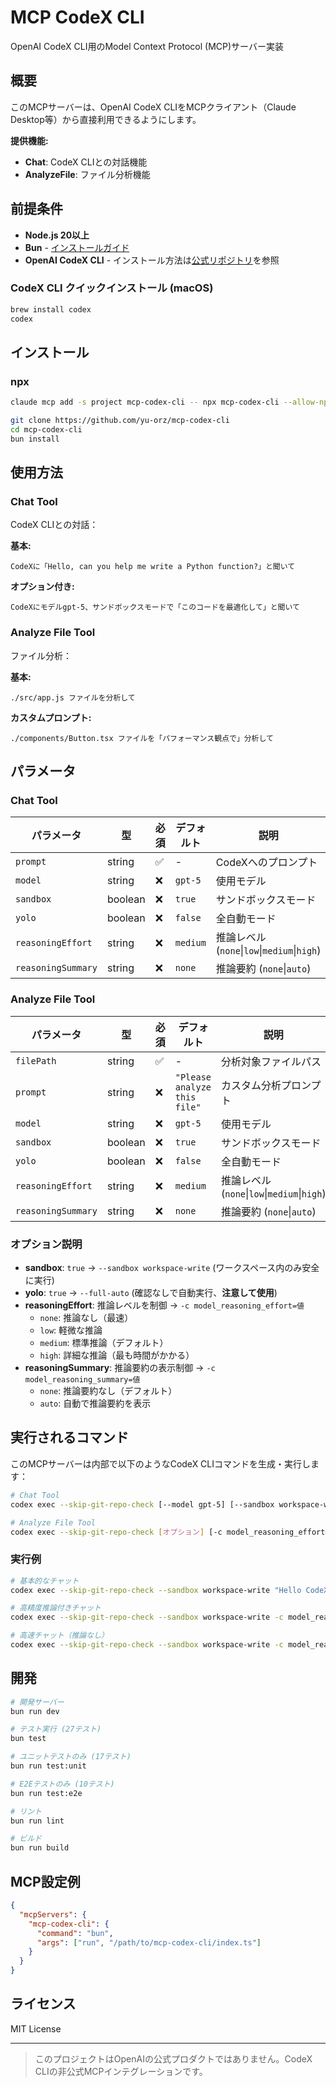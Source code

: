 # MCP CodeX CLI

OpenAI CodeX CLI用のModel Context Protocol (MCP)サーバー実装

## 概要

このMCPサーバーは、OpenAI CodeX CLIをMCPクライアント（Claude Desktop等）から直接利用できるようにします。

**提供機能:**
- **Chat**: CodeX CLIとの対話機能
- **AnalyzeFile**: ファイル分析機能

## 前提条件

- **Node.js 20以上**
- **Bun** - [インストールガイド](https://bun.sh/)
- **OpenAI CodeX CLI** - インストール方法は[公式リポジトリ](https://github.com/openai/codex)を参照

### CodeX CLI クイックインストール (macOS)

```bash
brew install codex
codex
```

## インストール
### npx
```bash
claude mcp add -s project mcp-codex-cli -- npx mcp-codex-cli --allow-npx
```

```bash
git clone https://github.com/yu-orz/mcp-codex-cli
cd mcp-codex-cli
bun install
```

## 使用方法

### Chat Tool

CodeX CLIとの対話：

**基本:**
```
CodeXに「Hello, can you help me write a Python function?」と聞いて
```

**オプション付き:**
```
CodeXにモデルgpt-5、サンドボックスモードで「このコードを最適化して」と聞いて
```

### Analyze File Tool

ファイル分析：

**基本:**
```
./src/app.js ファイルを分析して
```

**カスタムプロンプト:**
```
./components/Button.tsx ファイルを「パフォーマンス観点で」分析して
```

## パラメータ

### Chat Tool

| パラメータ | 型 | 必須 | デフォルト | 説明 |
|-----------|------|------|----------|------|
| `prompt` | string | ✅ | - | CodeXへのプロンプト |
| `model` | string | ❌ | `gpt-5` | 使用モデル |
| `sandbox` | boolean | ❌ | `true` | サンドボックスモード |
| `yolo` | boolean | ❌ | `false` | 全自動モード |
| `reasoningEffort` | string | ❌ | `medium` | 推論レベル (`none`\|`low`\|`medium`\|`high`) |
| `reasoningSummary` | string | ❌ | `none` | 推論要約 (`none`\|`auto`) |

### Analyze File Tool

| パラメータ | 型 | 必須 | デフォルト | 説明 |
|-----------|------|------|----------|------|
| `filePath` | string | ✅ | - | 分析対象ファイルパス |
| `prompt` | string | ❌ | `"Please analyze this file"` | カスタム分析プロンプト |
| `model` | string | ❌ | `gpt-5` | 使用モデル |
| `sandbox` | boolean | ❌ | `true` | サンドボックスモード |
| `yolo` | boolean | ❌ | `false` | 全自動モード |
| `reasoningEffort` | string | ❌ | `medium` | 推論レベル (`none`\|`low`\|`medium`\|`high`) |
| `reasoningSummary` | string | ❌ | `none` | 推論要約 (`none`\|`auto`) |

### オプション説明

- **sandbox**: `true` → `--sandbox workspace-write` (ワークスペース内のみ安全に実行)
- **yolo**: `true` → `--full-auto` (確認なしで自動実行、**注意して使用**)
- **reasoningEffort**: 推論レベルを制御 → `-c model_reasoning_effort=値`
  - `none`: 推論なし（最速）
  - `low`: 軽微な推論
  - `medium`: 標準推論（デフォルト）
  - `high`: 詳細な推論（最も時間がかかる）
- **reasoningSummary**: 推論要約の表示制御 → `-c model_reasoning_summary=値`
  - `none`: 推論要約なし（デフォルト）
  - `auto`: 自動で推論要約を表示

## 実行されるコマンド

このMCPサーバーは内部で以下のようなCodeX CLIコマンドを生成・実行します：

```bash
# Chat Tool
codex exec --skip-git-repo-check [--model gpt-5] [--sandbox workspace-write] [--full-auto] [-c model_reasoning_effort=値] [-c model_reasoning_summary=値] "プロンプト"

# Analyze File Tool
codex exec --skip-git-repo-check [オプション] [-c model_reasoning_effort=値] [-c model_reasoning_summary=値] "カスタムプロンプト. Please analyze the file: ファイルパス"
```

### 実行例

```bash
# 基本的なチャット
codex exec --skip-git-repo-check --sandbox workspace-write "Hello CodeX"

# 高精度推論付きチャット
codex exec --skip-git-repo-check --sandbox workspace-write -c model_reasoning_effort=high -c model_reasoning_summary=auto "複雑な問題を解決して"

# 高速チャット（推論なし）
codex exec --skip-git-repo-check --sandbox workspace-write -c model_reasoning_effort=none "簡単な質問"
```

## 開発

```bash
# 開発サーバー
bun run dev

# テスト実行 (27テスト)
bun test

# ユニットテストのみ (17テスト)
bun run test:unit

# E2Eテストのみ (10テスト)
bun run test:e2e

# リント
bun run lint

# ビルド
bun run build
```

## MCP設定例

```json
{
  "mcpServers": {
    "mcp-codex-cli": {
      "command": "bun",
      "args": ["run", "/path/to/mcp-codex-cli/index.ts"]
    }
  }
}
```

## ライセンス

MIT License

---

> このプロジェクトはOpenAIの公式プロダクトではありません。CodeX CLIの非公式MCPインテグレーションです。